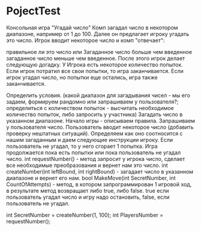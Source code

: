 # PojectTest
Консольная игра "Угадай число"
Комп загадал число в некотором диапазоне, например от 1 до 100. Далее он предлагает игроку угадать это число. Игрок вводит некоторое число и комп "отвечает":

правильное ли это число или
Загаданное число больше чем введенное
загаданное число меньше чем введенное. После этого игрок делает следующую догадку. У Игрока есть некоторое количество попыток.
Если игрок потратил все свои попытки, то игра заканчивается. Если игрок угадал число, но попытки еще остались, игра также заканчивается.

Определить условия. (какой диапазон для загадывания чисел - мы его задаем, формируем рандомно или запрашиваем у пользователя?; определиться с количеством попыток - высчитать необходимое количество попыток, либо запросить у участника)
Загадать число в указанном диапазоне.
Начало игры - описываем правила.
Запрашиваем у пользователя число. Пользователь вводит некоторое число (добавить проверку нештатных ситуаций). Определяем как оно соотносится с нашим загаданным и даем следующие инструкции игроку. Если пользователь не угадал, то у него сгорает 1 попытка.
Игра продолжается пока есть попытки или пока пользователь не угадал число.
int requestNumber() - метод запросит у игрока число, сделает все необходимые преобразования и вернет нам это число. int createNumber(int leftBound, int rightBound) - загадает число в указанном диапазоне и вернет его нам. bool MakeMove(int SecretNumber, int CountOfAttempts) - метод, в котором запрограммирован 1 игровой ход, в результате метод возвращает либо true, либо false. true если пользователь угадал число и игру надо остановить, false, если пользователь не угадал.

int SecretNumber = createNumber(1, 100); int PlayersNumber = requestNumber();
